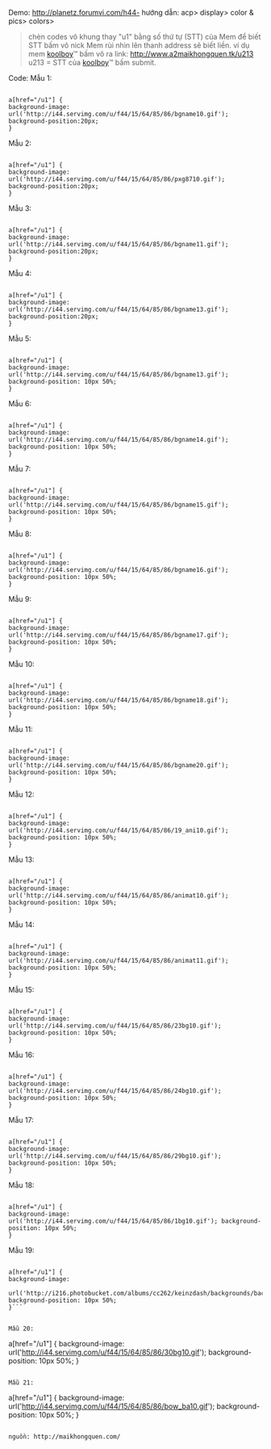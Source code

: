 Demo: http://planetz.forumvi.com/h44-
hướng dẫn:
acp> display> color & pics> colors>
> chèn codes vô khung
> thay "u1" bằng số thứ tự (STT) của Mem
để biết STT bấm vô nick Mem rùi nhìn lên thanh address sẽ biết liền.
ví dụ mem [kool](kool.md)[boy](boy.md)™
bấm vô ra link:
http://www.a2maikhongquen.tk/u213
u213 = STT của [kool](kool.md)[boy](boy.md)™
> bấm submit.

Code:
Mẫu 1:

```

a[href="/u1"] {
background-image: url('http://i44.servimg.com/u/f44/15/64/85/86/bgname10.gif'); background-position:20px;
}

```
Mẫu 2:

```

a[href="/u1"] {
background-image: url('http://i44.servimg.com/u/f44/15/64/85/86/pxg8710.gif'); background-position:20px;
}

```
Mẫu 3:

```

a[href="/u1"] {
background-image: url('http://i44.servimg.com/u/f44/15/64/85/86/bgname11.gif'); background-position:20px;
}

```
Mẫu 4:

```

a[href="/u1"] {
background-image: url('http://i44.servimg.com/u/f44/15/64/85/86/bgname13.gif'); background-position:20px;
}

```
Mẫu 5:

```

a[href="/u1"] {
background-image: url('http://i44.servimg.com/u/f44/15/64/85/86/bgname13.gif'); background-position: 10px 50%;
}

```
Mẫu 6:

```

a[href="/u1"] {
background-image: url('http://i44.servimg.com/u/f44/15/64/85/86/bgname14.gif'); background-position: 10px 50%;
}
```

Mẫu 7:

```

a[href="/u1"] {
background-image: url('http://i44.servimg.com/u/f44/15/64/85/86/bgname15.gif'); background-position: 10px 50%;
}
```

Mẫu 8:

```

a[href="/u1"] {
background-image: url('http://i44.servimg.com/u/f44/15/64/85/86/bgname16.gif'); background-position: 10px 50%;
}

```
Mẫu 9:

```

a[href="/u1"] {
background-image: url('http://i44.servimg.com/u/f44/15/64/85/86/bgname17.gif'); background-position: 10px 50%;
}

```
Mẫu 10:

```

a[href="/u1"] {
background-image: url('http://i44.servimg.com/u/f44/15/64/85/86/bgname18.gif'); background-position: 10px 50%;
}
```

Mẫu 11:

```

a[href="/u1"] {
background-image: url('http://i44.servimg.com/u/f44/15/64/85/86/bgname20.gif'); background-position: 10px 50%;
}
```

Mẫu 12:

```

a[href="/u1"] {
background-image: url('http://i44.servimg.com/u/f44/15/64/85/86/19_ani10.gif'); background-position: 10px 50%;
}
```

Mẫu 13:

```

a[href="/u1"] {
background-image: url('http://i44.servimg.com/u/f44/15/64/85/86/animat10.gif'); background-position: 10px 50%;
}
```

Mẫu 14:

```

a[href="/u1"] {
background-image: url('http://i44.servimg.com/u/f44/15/64/85/86/animat11.gif'); background-position: 10px 50%;
}

```
Mẫu 15:

```

a[href="/u1"] {
background-image: url('http://i44.servimg.com/u/f44/15/64/85/86/23bg10.gif'); background-position: 10px 50%;
}
```

Mẫu 16:

```

a[href="/u1"] {
background-image: url('http://i44.servimg.com/u/f44/15/64/85/86/24bg10.gif'); background-position: 10px 50%;
}
```

Mẫu 17:

```

a[href="/u1"] {
background-image: url('http://i44.servimg.com/u/f44/15/64/85/86/29bg10.gif'); background-position: 10px 50%;
}

```
Mẫu 18:

```

a[href="/u1"] {
background-image: url('http://i44.servimg.com/u/f44/15/64/85/86/1bg10.gif'); background-position: 10px 50%;
}

```
Mẫu 19:

```

a[href="/u1"] {
background-image:

url('http://i216.photobucket.com/albums/cc262/keinzdash/backgrounds/background_a19.gif');
background-position: 10px 50%;
}```


Mẫu 20:

```

a[href="/u1"] {
background-image: url('http://i44.servimg.com/u/f44/15/64/85/86/30bg10.gif'); background-position: 10px 50%;
}
```

Mẫu 21:

```

a[href="/u1"] {
background-image: url('http://i44.servimg.com/u/f44/15/64/85/86/bow_ba10.gif'); background-position: 10px 50%;
}

```

nguồn: http://maikhongquen.com/